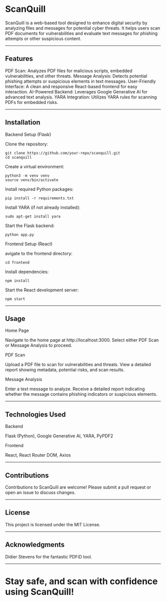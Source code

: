 # ScanQuill

ScanQuill is a web-based tool designed to enhance digital security by analyzing files and messages for potential cyber threats. It helps users scan PDF documents for vulnerabilities and evaluate text messages for phishing attempts or other suspicious content.

---

## Features

   PDF Scan: Analyzes PDF files for malicious scripts, embedded vulnerabilities, and other threats.
   Message Analysis: Detects potential phishing attempts or suspicious elements in text messages.
   User-Friendly Interface: A clean and responsive React-based frontend for easy interaction.
   AI-Powered Backend: Leverages Google Generative AI for advanced text analysis.
   YARA Integration: Utilizes YARA rules for scanning PDFs for embedded risks.

---

## Installation

Backend Setup (Flask)

Clone the repository:

    git clone https://github.com/your-repo/scanquill.git
    cd scanquill

Create a virtual environment:

    python3 -m venv venv
    source venv/bin/activate

Install required Python packages:

    pip install -r requirements.txt

Install YARA (if not already installed):

    sudo apt-get install yara

Start the Flask backend:

    python app.py

Frontend Setup (React)

 avigate to the frontend directory:

    cd frontend

Install dependencies:

    npm install

Start the React development server:

    npm start

---

## Usage

Home Page

   Navigate to the home page at http://localhost:3000.
   Select either PDF Scan or Message Analysis to proceed.

PDF Scan

   Upload a PDF file to scan for vulnerabilities and threats.
   View a detailed report showing metadata, potential risks, and scan results.

Message Analysis

   Enter a text message to analyze.
   Receive a detailed report indicating whether the message contains phishing indicators or suspicious elements.

---

## Technologies Used

Backend

  Flask (Python),
  Google Generative AI,
  YARA,
  PyPDF2

Frontend

  React,
  React Router DOM,
  Axios

---

## Contributions

Contributions to ScanQuill are welcome! Please submit a pull request or open an issue to discuss changes.

---

## License

This project is licensed under the MIT License.

---

## Acknowledgments

Didier Stevens for the fantastic PDFiD tool.

---

# Stay safe, and scan with confidence using ScanQuill!
